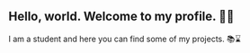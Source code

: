 ## Hello, world. Welcome to my profile. 🙂👋

I am a student and here you can find some of my projects. 📚⌛
